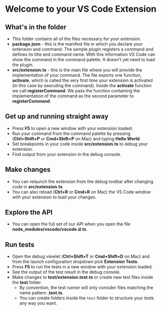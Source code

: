 # Welcome to your VS Code Extension

## What's in the folder
* This folder contains all of the files necessary for your extension.
* **package.json** - this is the manifest file in which you declare your extension and command.
The sample plugin registers a command and defines its title and command name. With this information
VS Code can show the command in the command palette. It doesn’t yet need to load the plugin.
* **src/extension.ts** - this is the main file where you will provide the implementation of your command.
The file exports one function, **activate**, which is called the very first time your extension is
activated (in this case by executing the command). Inside the **activate** function we call **registerCommand**.
We pass the function containing the implementation of the command as the second parameter to
**registerCommand**.

## Get up and running straight away
* Press **F5** to open a new window with your extension loaded.
* Run your command from the command palette by pressing (**Ctrl+Shift+P** or **Cmd+Shift+P** on Mac) and typing **Hello World**.
* Set breakpoints in your code inside **src/extension.ts** to debug your extension.
* Find output from your extension in the debug console.

## Make changes
* You can relaunch the extension from the debug toolbar after changing code in **src/extension.ts**.
* You can also reload (**Ctrl+R** or **Cmd+R** on Mac) the VS Code window with your extension to load your changes.

## Explore the API
* You can open the full set of our API when you open the file **node_modules/vscode/vscode.d.ts**.

## Run tests
* Open the debug viewlet (**Ctrl+Shift+T** or **Cmd+Shift+D** on Mac) and from the launch configuration dropdown pick **Extension Tests**.
* Press **F5** to run the tests in a new window with your extension loaded.
* See the output of the test result in the debug console.
* Make changes to **test/extension.test.ts** or create new test files inside the **test** folder.
    * By convention, the test runner will only consider files matching the name pattern **.test.ts**.
    * You can create folders inside the `test` folder to structure your tests any way you want.
